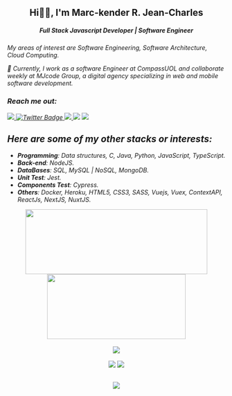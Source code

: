 <h2 align="center">Hi👋🏾, I'm Marc-kender R. Jean-Charles</h2>
<h5 align="center"> Full Stack Javascript Developer | Software Engineer</h5>
<i>My areas of interest are Software Engineering, Software Architecture, Cloud Computing. <i/>

💼 Currently, I work as a software Engineer at *CompassUOL* and collaborate weekly at MJcode Group, a digital agency specializing in web and mobile software development.
### Reach me out:
 <div>
   <a href="https://www.linkedin.com/in/marckender" target="_blank">
      <img src="https://img.shields.io/badge/LinkedIn-0077B5?style=for-the-badge&logo=linkedin&logoColor=white" target="_blank">
   </a>
  <a href="https://twitter.com/makender103" target="_blank">
    <img src="https://img.shields.io/badge/Twitter-blue?style=for-the-badge&logo=twitter&logoColor=white" alt="Twitter Badge"/>
  </a>
<!--   <a href = "mailto:makender103@gmail.com"><img src="https://img.shields.io/badge/Gmail-D14836?style=for-the-badge&logo=gmail&logoColor=white" target="_blank"></a> -->
<!--   <a href="#"><img src="https://img.shields.io/badge/Discord-7289DA?style=for-the-badge&logo=discord&logoColor=white"></a> -->
   <a href="https://www.instagram.com/makender103/?hl=fr/" target="_blank">
     <img src="https://img.shields.io/badge/Instagram-E4405F?style=for-the-badge&logo=instagram&logoColor=white">
  </a>
 <a href="https://t.me/Makender103" target="_blank"><img src="https://img.shields.io/badge/Telegram-2CA5E0?style=for-the-badge&logo=telegram&logoColor=white"></a>
  <a href="http://marckender.me/" target="_blank"><img src="https://img.shields.io/badge/website-000000?style=for-the-badge&logo=About.me&logoColor=white"></a>
</div>

 
## Here are some of my other stacks or interests:
- **Programming**: Data structures, C, Java, Python, JavaScript, TypeScript.
- **Back-end**: NodeJS.
- **DataBases**: SQL, MySQL | NoSQL, MongoDB.
- **Unit Test**: Jest.
- **Components Test**: Cypress.
- **Others**: Docker, Heroku, HTML5, CSS3, SASS, Vuejs, Vuex, ContextAPI, ReactJs, NextJS, NuxtJS.

  

<div align="center">
	<img height="150em" width="420em" src="https://github-profile-summary-cards.vercel.app/api/cards/profile-details?username=marckender&theme=tokyonight"/> 
	<img height="150em"  width="320em" src="https://github-readme-stats.vercel.app/api?username=marckender&show_icons=true&theme=tokyonight&include_all_commits=true&count_private=false&hide_border=true"/>
  </div>
    <br />
	 <div align="center" >
	<a href="https://skillicons.dev"   >
	  <img src="https://skillicons.dev/icons?i=git,github,gitlab,vscode,javascript,typescript,css,html,react,next,tailwind,sass,nodejs,express,nest,vue,nuxt,docker,jest,materialui,linux,postman,styledcomponents,vercel,vite,bootstrap,mongodb,postgres,mysql,heroku,netlify,vercel,linux" />
	</a>
	</div>
  <br />


<div align="center">
	<img src="https://github-readme-stats.vercel.app/api/top-langs/?username=marckender&layout=compact&langs_count=7&theme=tokyonight&hide_border=true"/>
	<img src="https://github-readme-streak-stats.herokuapp.com/?user=marckender&theme=tokyonight&hide_border=true"/>
</div>


##
   <div align="center" >
     <img src="https://github-profile-trophy.vercel.app/?username=marckender&row=1&column=6&theme=dracula&margin-w=15&margin-h=15"/>
  </div>
